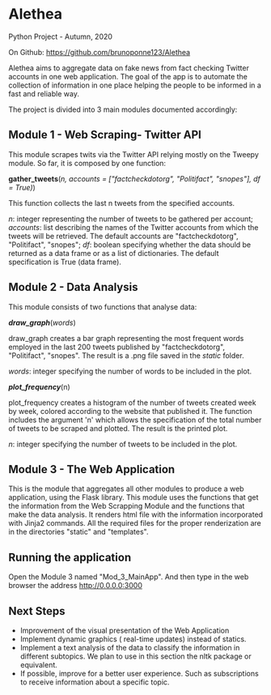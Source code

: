 # Alethea 

Python Project - Autumn, 2020

On Github: https://github.com/brunoponne123/Alethea

Alethea aims to aggregate data on fake news from fact checking Twitter accounts in one web application. The goal of the app is to automate the collection of information in one place helping the people to be informed in a fast and reliable way. 

The project is divided into 3 main modules documented accordingly:


## Module 1 - Web Scraping- Twitter API

This module scrapes twits via the Twitter API relying mostly on the Tweepy module. So far, it is composed by one function:

**gather_tweets**(*n, accounts = ["factcheckdotorg", "Politifact", "snopes"], df = True)*)

This function collects the last n tweets from the specified accounts. 

*n*: integer representing the number of tweets to be gathered per account;
*accounts*: list describing the names of the Twitter accounts from which the tweets will be retrieved. The default accounts are "factcheckdotorg", "Politifact", "snopes";
*df*: boolean specifying whether the data should be returned as a data frame or as a list of dictionaries. The default specification is True (data frame).


## Module 2 - Data Analysis

This module consists of two functions that analyse data:

***draw_graph***(*words*)

draw_graph creates a bar graph representing the most frequent words employed in the last 200 tweets published by "factcheckdotorg", "Politifact", "snopes". The result is a .png file saved in the *static* folder.

*words*: integer specifying the number of words to be included in the plot.

***plot_frequency***(n)

plot_frequency creates a histogram of the number of tweets created week by week, colored according to the website that published it. The function includes the argument 'n' which allows the specification of the total number of tweets to be scraped and plotted. The result is the printed plot. 

*n*: integer specifying the number of tweets to be included in the plot.

## Module 3 - The Web Application 

This is the module that aggregates all other modules to produce a web application, using the Flask library. This module uses the functions that get the information from the Web Scrapping Module and  the functions that
make the data analysis. It  renders html file with the information incorporated with Jinja2 commands. All the required files for the proper renderization are in the directories "static" and "templates".

## Running the application
Open the Module 3 named "Mod_3_MainApp". And then type in the web browser the address http://0.0.0.0:3000

## Next Steps

- Improvement of the visual presentation of the Web Application
- Implement dynamic graphics ( real-time updates) instead of statics.
- Implement a text analysis of the data to classify the
information in different subtopics. We plan to use in this section the nltk package or equivalent.
- If possible, improve for a better user experience. Such as subscriptions to receive information about a specific topic.
